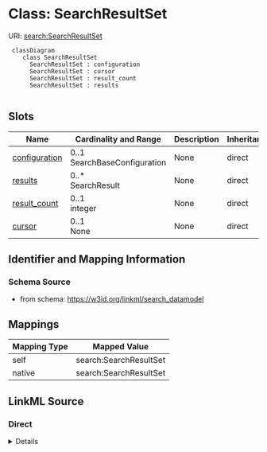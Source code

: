 # Class: SearchResultSet



URI: [search:SearchResultSet](https://w3id.org/linkml/search_datamodel/SearchResultSet)


```{mermaid}
 classDiagram
    class SearchResultSet
      SearchResultSet : configuration
      SearchResultSet : cursor
      SearchResultSet : result_count
      SearchResultSet : results
      
```



<!-- no inheritance hierarchy -->


## Slots

| Name | Cardinality and Range | Description | Inheritance |
| ---  | --- | --- | --- |
| [configuration](configuration.md) | 0..1 <br/> SearchBaseConfiguration | None | direct |
| [results](results.md) | 0..* <br/> SearchResult | None | direct |
| [result_count](result_count.md) | 0..1 <br/> integer | None | direct |
| [cursor](cursor.md) | 0..1 <br/> None | None | direct |








## Identifier and Mapping Information







### Schema Source


* from schema: https://w3id.org/linkml/search_datamodel





## Mappings

| Mapping Type | Mapped Value |
| ---  | ---  |
| self | search:SearchResultSet |
| native | search:SearchResultSet |


## LinkML Source

<!-- TODO: investigate https://stackoverflow.com/questions/37606292/how-to-create-tabbed-code-blocks-in-mkdocs-or-sphinx -->

### Direct

<details>
```yaml
name: SearchResultSet
from_schema: https://w3id.org/linkml/search_datamodel
rank: 1000
attributes:
  configuration:
    name: configuration
    from_schema: https://w3id.org/linkml/search_datamodel
    rank: 1000
    range: SearchBaseConfiguration
  results:
    name: results
    from_schema: https://w3id.org/linkml/search_datamodel
    rank: 1000
    multivalued: true
    range: SearchResult
  result_count:
    name: result_count
    from_schema: https://w3id.org/linkml/search_datamodel
    rank: 1000
    range: integer
  cursor:
    name: cursor
    from_schema: https://w3id.org/linkml/search_datamodel
    range: integer

```
</details>

### Induced

<details>
```yaml
name: SearchResultSet
from_schema: https://w3id.org/linkml/search_datamodel
rank: 1000
attributes:
  configuration:
    name: configuration
    from_schema: https://w3id.org/linkml/search_datamodel
    rank: 1000
    alias: configuration
    owner: SearchResultSet
    domain_of:
    - SearchResultSet
    range: SearchBaseConfiguration
  results:
    name: results
    from_schema: https://w3id.org/linkml/search_datamodel
    rank: 1000
    multivalued: true
    alias: results
    owner: SearchResultSet
    domain_of:
    - SearchResultSet
    range: SearchResult
  result_count:
    name: result_count
    from_schema: https://w3id.org/linkml/search_datamodel
    rank: 1000
    alias: result_count
    owner: SearchResultSet
    domain_of:
    - SearchResultSet
    range: integer
  cursor:
    name: cursor
    from_schema: https://w3id.org/linkml/search_datamodel
    alias: cursor
    owner: SearchResultSet
    domain_of:
    - SearchBaseConfiguration
    - SearchResultSet
    range: integer

```
</details>